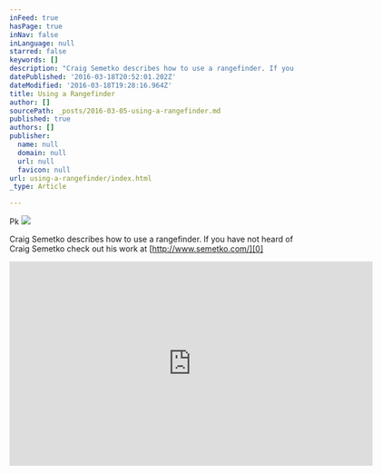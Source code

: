 ```yaml
---
inFeed: true
hasPage: true
inNav: false
inLanguage: null
starred: false
keywords: []
description: "Craig Semetko describes how to use a rangefinder. If you have not heard of Craig Semetko check out his work at\_http://www.semetko.com/"
datePublished: '2016-03-18T20:52:01.202Z'
dateModified: '2016-03-18T19:28:16.964Z'
title: Using a Rangefinder
author: []
sourcePath: _posts/2016-03-05-using-a-rangefinder.md
published: true
authors: []
publisher:
  name: null
  domain: null
  url: null
  favicon: null
url: using-a-rangefinder/index.html
_type: Article

---
```

Pk
![](https://the-grid-user-content.s3-us-west-2.amazonaws.com/bcf71499-f41a-44c5-a49b-34aca78a2c59.jpg)

Craig Semetko describes how to use a rangefinder. If you have not heard of Craig Semetko check out his work at [http://www.semetko.com/][0]

<iframe width="640" height="360" src="https://www.youtube.com/embed/neN2QxYWj_w" frameborder="0" allowfullscreen="allowfullscreen" style=""></iframe>



[0]: http://www.semetko.com/